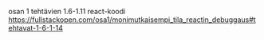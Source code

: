 osan 1 tehtävien 1.6-1.11 react-koodi
<br>
https://fullstackopen.com/osa1/monimutkaisempi_tila_reactin_debuggaus#tehtavat-1-6-1-14
